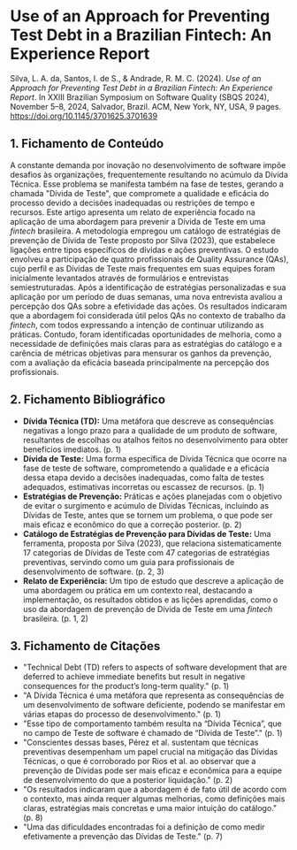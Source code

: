 # Use of an Approach for Preventing Test Debt in a Brazilian Fintech: An Experience Report

Silva, L. A. da, Santos, I. de S., & Andrade, R. M. C. (2024). *Use of an Approach for Preventing Test Debt in a Brazilian Fintech: An Experience Report*. In XXIII Brazilian Symposium on Software Quality (SBQS 2024), November 5–8, 2024, Salvador, Brazil. ACM, New York, NY, USA, 9 pages. <https://doi.org/10.1145/3701625.3701639>

## 1. Fichamento de Conteúdo

A constante demanda por inovação no desenvolvimento de software impõe desafios às organizações, frequentemente resultando no acúmulo da Dívida Técnica. Esse problema se manifesta também na fase de testes, gerando a chamada "Dívida de Teste", que compromete a qualidade e eficácia do processo devido a decisões inadequadas ou restrições de tempo e recursos. Este artigo apresenta um relato de experiência focado na aplicação de uma abordagem para prevenir a Dívida de Teste em uma *fintech* brasileira. A metodologia empregou um catálogo de estratégias de prevenção de Dívida de Teste proposto por Silva (2023), que estabelece ligações entre tipos específicos de dívidas e ações preventivas. O estudo envolveu a participação de quatro profissionais de Quality Assurance (QAs), cujo perfil e as Dívidas de Teste mais frequentes em suas equipes foram inicialmente levantados através de formulários e entrevistas semiestruturadas. Após a identificação de estratégias personalizadas e sua aplicação por um período de duas semanas, uma nova entrevista avaliou a percepção dos QAs sobre a efetividade das ações. Os resultados indicaram que a abordagem foi considerada útil pelos QAs no contexto de trabalho da *fintech*, com todos expressando a intenção de continuar utilizando as práticas. Contudo, foram identificadas oportunidades de melhoria, como a necessidade de definições mais claras para as estratégias do catálogo e a carência de métricas objetivas para mensurar os ganhos da prevenção, com a avaliação da eficácia baseada principalmente na percepção dos profissionais.

## 2. Fichamento Bibliográfico

* **Dívida Técnica (TD):** Uma metáfora que descreve as consequências negativas a longo prazo para a qualidade de um produto de software, resultantes de escolhas ou atalhos feitos no desenvolvimento para obter benefícios imediatos. (p. 1)
* **Dívida de Teste:** Uma forma específica de Dívida Técnica que ocorre na fase de teste de software, comprometendo a qualidade e a eficácia dessa etapa devido a decisões inadequadas, como falta de testes adequados, estimativas incorretas ou escassez de recursos. (p. 1)
* **Estratégias de Prevenção:** Práticas e ações planejadas com o objetivo de evitar o surgimento e acúmulo de Dívidas Técnicas, incluindo as Dívidas de Teste, antes que se tornem um problema, o que pode ser mais eficaz e econômico do que a correção posterior. (p. 2)
* **Catálogo de Estratégias de Prevenção para Dívidas de Teste:** Uma ferramenta, proposta por Silva (2023), que relaciona sistematicamente 17 categorias de Dívidas de Teste com 47 categorias de estratégias preventivas, servindo como um guia para profissionais de desenvolvimento de software. (p. 2, 3)
* **Relato de Experiência:** Um tipo de estudo que descreve a aplicação de uma abordagem ou prática em um contexto real, destacando a implementação, os resultados obtidos e as lições aprendidas, como o uso da abordagem de prevenção de Dívida de Teste em uma *fintech* brasileira. (p. 1, 2)

## 3. Fichamento de Citações

* "Technical Debt (TD) refers to aspects of software development that are deferred to achieve immediate benefits but result in negative consequences for the product’s long-term quality." (p. 1)
* "A Dívida Técnica é uma metáfora que representa as consequências de um desenvolvimento de software deficiente, podendo se manifestar em várias etapas do processo de desenvolvimento." (p. 1)
* "Esse tipo de comportamento também resulta na “Dívida Técnica”, que no campo de Teste de software é chamado de “Dívida de Teste”." (p. 1)
* "Conscientes dessas bases, Pérez et al. sustentam que técnicas preventivas desempenham um papel crucial na mitigação das Dívidas Técnicas, o que é corroborado por Rios et al. ao observar que a prevenção de Dívidas pode ser mais eficaz e econômica para a equipe de desenvolvimento do que a posterior liquidação." (p. 2)
* "Os resultados indicaram que a abordagem é de fato útil de acordo com o contexto, mas ainda requer algumas melhorias, como definições mais claras, estratégias mais concretas e uma maior intuição do catálogo." (p. 8)
* "Uma das dificuldades encontradas foi a definição de como medir efetivamente a prevenção das Dívidas de Teste." (p. 7)
